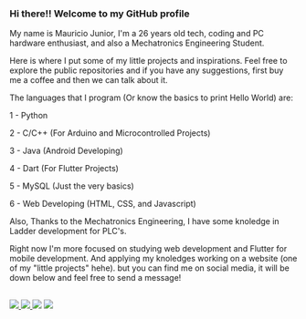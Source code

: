 ### Hi there!! Welcome to my GitHub profile

My name is Mauricio Junior, I'm a 26 years old tech, coding and PC hardware enthusiast, and also a Mechatronics Engineering Student.

Here is where I put some of my little projects and inspirations. Feel free to explore the public repositories and if you have any suggestions, first buy me a coffee and then we can talk about it.

The languages that I program (Or know the basics to print Hello World) are:

  1 - Python
  
  2 - C/C++ (For Arduino and Microcontrolled Projects)
  
  3 - Java (Android Developing)
  
  4 - Dart (For Flutter Projects)
  
  5 - MySQL (Just the very basics)
  
  6 - Web Developing (HTML, CSS, and Javascript)
  
Also, Thanks to the Mechatronics Engineering, I have some knoledge in Ladder development for PLC's.

Right now I'm more focused on studying web development and Flutter for mobile development. And applying my knoledges working on a website (one of my "little projects" hehe). but you can find me on social media, it will be down below and feel free to send a message!

##

<div> 
  <a href="" target="_blank"><img src="https://img.shields.io/badge/website-000000?style=for-the-badge&logo=About.me&logoColor=white" target="_blank">
   <a href=https://www.linkedin.com/in/mauricio-junior-aba637109/" target="_blank"><img src="https://img.shields.io/badge/-LinkedIn-%230077B5?style=for-the-badge&logo=linkedin&logoColor=white" target="_blank">
  <a href = "mailto:gabriel.v.motta@gmail.com"><img src="https://img.shields.io/badge/-Gmail-%23333?style=for-the-badge&logo=gmail&logoColor=white" target="_blank"></a>  
 <a href="https://www.instagram.com/mauriciojr10/" target="_blank"><img src="https://img.shields.io/badge/-Instagram-%23E4405F?style=for-the-badge&logo=instagram&logoColor=white" target="_blank"></a> 
</div>
